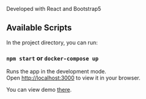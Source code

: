 Developed with React and Bootstrap5

## Available Scripts

In the project directory, you can run:

### `npm start` or `docker-compose up`

Runs the app in the development mode.\
Open [http://localhost:3000](http://localhost:3000) to view it in your browser.

You can view demo [there](https://exsumbit.github.io/teamvoy_tt/).